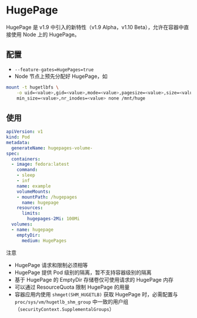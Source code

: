 # HugePage

HugePage 是 v1.9 中引入的新特性（v1.9 Alpha，v1.10 Beta），允许在容器中直接使用 Node 上的 HugePage。

## 配置

* `--feature-gates=HugePages=true`
* Node 节点上预先分配好 HugePage，如

```bash
mount -t hugetlbfs \
    -o uid=<value>,gid=<value>,mode=<value>,pagesize=<value>,size=<value>,\
    min_size=<value>,nr_inodes=<value> none /mnt/huge
```

## 使用

```yaml
apiVersion: v1
kind: Pod
metadata:
  generateName: hugepages-volume-
spec:
  containers:
  - image: fedora:latest
    command:
    - sleep
    - inf
    name: example
    volumeMounts:
    - mountPath: /hugepages
      name: hugepage
    resources:
      limits:
        hugepages-2Mi: 100Mi
  volumes:
  - name: hugepage
    emptyDir:
      medium: HugePages
```

注意

* HugePage 请求和限制必须相等
* HugePage 提供 Pod 级别的隔离，暂不支持容器级别的隔离
* 基于 HugePage 的 EmptyDir 存储卷仅可使用请求的 HugePage 内存
* 可以通过 ResourceQuota 限制 HugePage 的用量
* 容器应用内使用 `shmget(SHM_HUGETLB)` 获取 HugePage 时，必需配置与 `proc/sys/vm/hugetlb_shm_group` 中一致的用户组（`securityContext.SupplementalGroups`）

